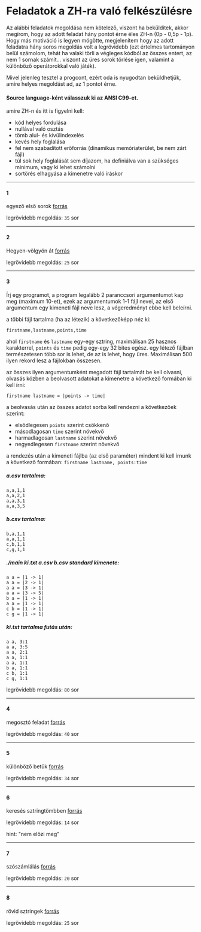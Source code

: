 # Feladatok a ZH-ra való felkészülésre

Az alábbi feladatok megoldása nem kötelező, viszont ha bekülditek,
akkor megírom, hogy az adott feladat hány pontot érne éles ZH-n (0p - 0,5p - 1p).
Hogy más motiváció is legyen mögötte, megjelenítem
hogy az adott feladatra hány soros megoldás volt a legrövidebb (ezt
értelmes tartományon belül számolom, tehát ha valaki törli a végleges
kódból az összes entert, az nem 1 sornak számít... 
viszont az üres sorok törlése igen, valamint a különböző operátorokkal
való játék). 

Mivel jelenleg tesztel a progcont, ezért oda is nyugodtan beküldhetjük,
amire helyes megoldást ad, az 1 pontot érne.

#### Source language-ként válasszuk ki az ANSI C99-et.

amire ZH-n és itt is figyelni kell:

- kód helyes fordulása
- nullával való osztás
- tömb alul- és kívülindexelés
- kevés hely foglalása
- fel nem szabadított erőforrás (dinamikus memóriaterület, be nem zárt fájl)
- túl sok hely foglalását sem díjazom, ha definiálva van a szükséges minimum, vagy ki lehet számolni
- sortörés elhagyása a kimenetre való íráskor

---

#### 1
egyező első sorok [forrás](https://progcont.hu/progcont/100215/?pid=201090)

legrövidebb megoldás: `35` sor

---

#### 2
Hegyen-völgyön át [forrás](https://progcont.hu/progcont/100214/?pid=201086)

legrövidebb megoldás: `25` sor

---

#### 3
Írj egy programot, a program legalább 2 paranccsori argumentumot kap meg (maximum 10-et), 
ezek az argumentumok 1-1 fájl nevei, az első argumentum egy kimeneti fájl neve lesz, 
a végeredményt ebbe kell beleírni. 

a többi fájl tartalma (ha az létezik) a következőképp néz ki:
```
firstname,lastname,points,time
```
ahol `firstname` és `lastname` egy-egy sztring, maximálisan 25 hasznos karakterrel,
`points` és `time` pedig egy-egy 32 bites egész.
egy létező fájlban természetesen több sor is lehet, de az is lehet, hogy üres.
Maximálisan 500 ilyen rekord lesz a fájlokban összesen.

az összes ilyen argumentumként megadott fájl tartalmát be kell olvasni,
olvasás közben a beolvasott adatokat a kimenetre a következő formában ki kell írni:

`firstname lastname = |points -> time|`

a beolvasás után az összes adatot sorba kell rendezni a következőek szerint:

  - elsődlegesen `points` szerint csökkenő
  - másodlagosan `time` szerint növekvő
  - harmadlagosan `lastname` szerint növekvő
  - negyedlegesen `firstname` szerint növekvő


a rendezés után a kimeneti fájlba (az első paraméter) mindent ki kell írnunk
a következő formában:
`firstname lastname, points:time`

##### a.csv tartalma:
```
a,a,1,1
a,a,2,1
a,a,3,1
a,a,3,5
```


##### b.csv tartalma:
```
b,a,1,1
a,a,1,1
c,b,1,1
c,g,1,1
```

##### ./main ki.txt a.csv b.csv  standard kimenete:
```
a a = |1 -> 1|
a a = |2 -> 1|
a a = |3 -> 1|
a a = |3 -> 5|
b a = |1 -> 1|
a a = |1 -> 1|
c b = |1 -> 1|
c g = |1 -> 1|
```

##### ki.txt tartalma futás után:
```
a a, 3:1
a a, 3:5
a a, 2:1
a a, 1:1
a a, 1:1
b a, 1:1
c b, 1:1
c g, 1:1
```

legrövidebb megoldás: `80` sor


---

#### 4
megosztó feladat [forrás](https://progcont.hu/progcont/100214/?pid=201088)

legrövidebb megoldás: `40` sor

---


#### 5
különböző betűk [forrás](https://progcont.hu/progcont/100194/?pid=201021)

legrövidebb megoldás: `34` sor


---

#### 6
keresés sztringtömbben [forrás](https://progcont.hu/progcont/100181/?pid=200973)

legrövidebb megoldás: `14` sor

hint: "nem előzi meg" 

---


#### 7
szószámlálás [forrás](https://progcont.hu/progcont/100162/?pid=200511)

legrövidebb megoldás: `20` sor


---

#### 8
rövid sztringek [forrás](https://progcont.hu/progcont/100162/?pid=200875)

legrövidebb megoldás: `25` sor

